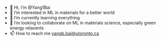 - 👋 Hi, I’m @Yang1Bai
- 👀 I’m interested in ML in materials for a better world
- 🌱 I’m currently learning everything
- 💞️ I’m looking to collaborate on ML in materials science, especially green energy relavents
- 📫 How to reach me yangb.bai@utoronto.ca

<!---
Yang1Bai/Yang1Bai is a ✨ special ✨ repository because its `README.md` (this file) appears on your GitHub profile.
You can click the Preview link to take a look at your changes.
--->
